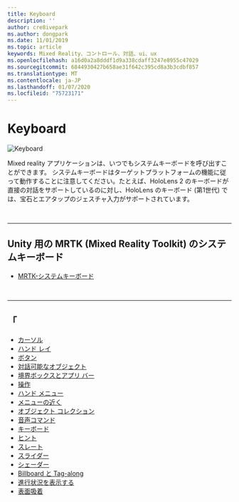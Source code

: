 ```yaml
---
title: Keyboard
description: ''
author: cre8ivepark
ms.author: dongpark
ms.date: 11/01/2019
ms.topic: article
keywords: Mixed Reality、コントロール、対話、ui、ux
ms.openlocfilehash: a16d0a2a8dddf1d9a338cdaff3247e8955c47029
ms.sourcegitcommit: 6844930427b658ae31f642c395cd8a3b3cdbf857
ms.translationtype: MT
ms.contentlocale: ja-JP
ms.lasthandoff: 01/07/2020
ms.locfileid: "75723171"
---
```

# <a name="keyboard"></a>Keyboard

![Keyboard](images/UX/UX_Hero_Keyboard.jpg)

Mixed reality アプリケーションは、いつでもシステムキーボードを呼び出すことができます。 システムキーボードはターゲットプラットフォームの機能に従って動作することに注意してください。たとえば、HoloLens 2 のキーボードが直接の対話をサポートしているのに対し、HoloLens のキーボード (第1世代) では、宝石とエアタップのジェスチャ入力がサポートされています。


<br>

---

## <a name="system-keyboard-in-mrtk-mixed-reality-toolkit-for-unity"></a>Unity 用の MRTK (Mixed Reality Toolkit) のシステムキーボード

* [MRTK-システムキーボード](https://microsoft.github.io/MixedRealityToolkit-Unity/Documentation/README_SystemKeyboard.html)

<br>

---

## <a name="see-also"></a>「

* [カーソル](cursors.md)
* [ハンド レイ](point-and-commit.md)
* [ボタン](button.md)
* [対話可能なオブジェクト](interactable-object.md)
* [境界ボックスとアプリ バー](app-bar-and-bounding-box.md)
* [操作](direct-manipulation.md)
* [ハンド メニュー](hand-menu.md)
* [メニューの近く](near-menu.md)
* [オブジェクト コレクション](object-collection.md)
* [音声コマンド](voice-input.md)
* [キーボード](keyboard.md)
* [ヒント](tooltip.md)
* [スレート](slate.md)
* [スライダー](slider.md)
* [シェーダー](shader.md)
* [Billboard と Tag-along](billboarding-and-tag-along.md)
* [進行状況を表示する](progress.md)
* [表面吸着](surface-magnetism.md)
